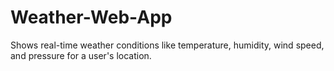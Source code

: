 # Weather-Web-App
Shows real-time weather conditions like temperature, humidity, wind speed, and pressure for a user's location.

